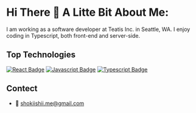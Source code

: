 # Hi There 👋 A Litte Bit About Me:

I am working as a software developer at Teatis Inc. in Seattle, WA.
I enjoy coding in Typescript, both front-end and server-side.

## Top Technologies

[![React Badge](https://img.shields.io/badge/-React-61DBFB?style=for-the-badge&labelColor=black&logo=react&logoColor=61DBFB)](#) [![Javascript Badge](https://img.shields.io/badge/-Javascript-F0DB4F?style=for-the-badge&labelColor=black&logo=javascript&logoColor=F0DB4F)](#) [![Typescript Badge](https://img.shields.io/badge/-Typescript-007acc?style=for-the-badge&labelColor=black&logo=typescript&logoColor=007acc)](#) 


## Contect
- :email: shokiishii.me@gmail.com





